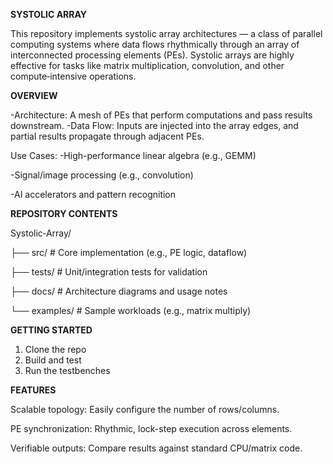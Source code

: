 **SYSTOLIC ARRAY**

This repository implements systolic array architectures — a class of parallel computing systems where data flows rhythmically through an array of interconnected processing elements (PEs). Systolic arrays are highly effective for tasks like matrix multiplication, convolution, and other compute‑intensive operations.

**OVERVIEW**

-Architecture: A mesh of PEs that perform computations and pass results downstream.
-Data Flow: Inputs are injected into the array edges, and partial results propagate through adjacent PEs.

Use Cases:
-High-performance linear algebra (e.g., GEMM)

-Signal/image processing (e.g., convolution)

-AI accelerators and pattern recognition

**REPOSITORY CONTENTS**

Systolic‑Array/

├── src/                   # Core implementation (e.g., PE logic, dataflow)

├── tests/                 # Unit/integration tests for validation

├── docs/                  # Architecture diagrams and usage notes

└── examples/              # Sample workloads (e.g., matrix multiply)

**GETTING STARTED**

1. Clone the repo
2. Build and test
3. Run the testbenches

**FEATURES**

Scalable topology: Easily configure the number of rows/columns.

PE synchronization: Rhythmic, lock-step execution across elements.

Verifiable outputs: Compare results against standard CPU/matrix code.



